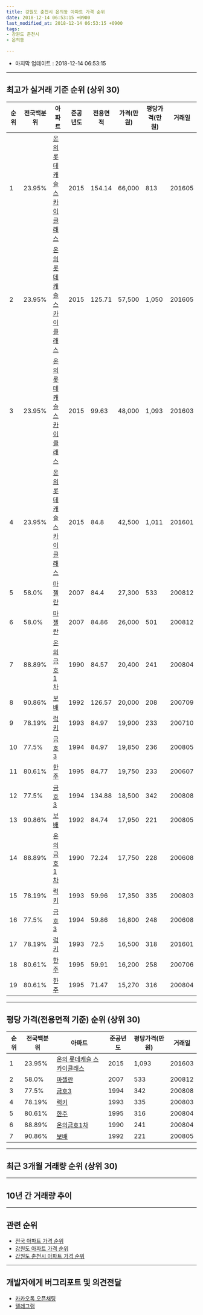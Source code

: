 ```yaml
---
title: 강원도 춘천시 온의동 아파트 가격 순위
date: 2018-12-14 06:53:15 +0900
last_modified_at: 2018-12-14 06:53:15 +0900
tags:
- 강원도 춘천시
- 온의동

---
```


* 마지막 업데이트 : 2018-12-14 06:53:15

---

## 최고가 실거래 기준 순위 (상위 30)


|순위|전국백분위|아파트|준공년도|전용면적|가격(만원)|평당가격(만원)|거래일|
|---|---|---|---|---|---|---|---|
|1|23.95%|[온의 롯데캐슬 스카이클래스](https://search.naver.com/search.naver?query=%EA%B0%95%EC%9B%90%EB%8F%84+%EC%B6%98%EC%B2%9C%EC%8B%9C+%EC%98%A8%EC%9D%98%EB%8F%99+%EC%98%A8%EC%9D%98+%EB%A1%AF%EB%8D%B0%EC%BA%90%EC%8A%AC+%EC%8A%A4%EC%B9%B4%EC%9D%B4%ED%81%B4%EB%9E%98%EC%8A%A4)|2015|154.14|66,000|813|201605|
|2|23.95%|[온의 롯데캐슬 스카이클래스](https://search.naver.com/search.naver?query=%EA%B0%95%EC%9B%90%EB%8F%84+%EC%B6%98%EC%B2%9C%EC%8B%9C+%EC%98%A8%EC%9D%98%EB%8F%99+%EC%98%A8%EC%9D%98+%EB%A1%AF%EB%8D%B0%EC%BA%90%EC%8A%AC+%EC%8A%A4%EC%B9%B4%EC%9D%B4%ED%81%B4%EB%9E%98%EC%8A%A4)|2015|125.71|57,500|1,050|201605|
|3|23.95%|[온의 롯데캐슬 스카이클래스](https://search.naver.com/search.naver?query=%EA%B0%95%EC%9B%90%EB%8F%84+%EC%B6%98%EC%B2%9C%EC%8B%9C+%EC%98%A8%EC%9D%98%EB%8F%99+%EC%98%A8%EC%9D%98+%EB%A1%AF%EB%8D%B0%EC%BA%90%EC%8A%AC+%EC%8A%A4%EC%B9%B4%EC%9D%B4%ED%81%B4%EB%9E%98%EC%8A%A4)|2015|99.63|48,000|1,093|201603|
|4|23.95%|[온의 롯데캐슬 스카이클래스](https://search.naver.com/search.naver?query=%EA%B0%95%EC%9B%90%EB%8F%84+%EC%B6%98%EC%B2%9C%EC%8B%9C+%EC%98%A8%EC%9D%98%EB%8F%99+%EC%98%A8%EC%9D%98+%EB%A1%AF%EB%8D%B0%EC%BA%90%EC%8A%AC+%EC%8A%A4%EC%B9%B4%EC%9D%B4%ED%81%B4%EB%9E%98%EC%8A%A4)|2015|84.8|42,500|1,011|201601|
|5|58.0%|[마젤란](https://search.naver.com/search.naver?query=%EA%B0%95%EC%9B%90%EB%8F%84+%EC%B6%98%EC%B2%9C%EC%8B%9C+%EC%98%A8%EC%9D%98%EB%8F%99+%EB%A7%88%EC%A0%A4%EB%9E%80)|2007|84.4|27,300|533|200812|
|6|58.0%|[마젤란](https://search.naver.com/search.naver?query=%EA%B0%95%EC%9B%90%EB%8F%84+%EC%B6%98%EC%B2%9C%EC%8B%9C+%EC%98%A8%EC%9D%98%EB%8F%99+%EB%A7%88%EC%A0%A4%EB%9E%80)|2007|84.86|26,000|501|200812|
|7|88.89%|[온의금호1차](https://search.naver.com/search.naver?query=%EA%B0%95%EC%9B%90%EB%8F%84+%EC%B6%98%EC%B2%9C%EC%8B%9C+%EC%98%A8%EC%9D%98%EB%8F%99+%EC%98%A8%EC%9D%98%EA%B8%88%ED%98%B81%EC%B0%A8)|1990|84.57|20,400|241|200804|
|8|90.86%|[보배](https://search.naver.com/search.naver?query=%EA%B0%95%EC%9B%90%EB%8F%84+%EC%B6%98%EC%B2%9C%EC%8B%9C+%EC%98%A8%EC%9D%98%EB%8F%99+%EB%B3%B4%EB%B0%B0)|1992|126.57|20,000|208|200709|
|9|78.19%|[럭키](https://search.naver.com/search.naver?query=%EA%B0%95%EC%9B%90%EB%8F%84+%EC%B6%98%EC%B2%9C%EC%8B%9C+%EC%98%A8%EC%9D%98%EB%8F%99+%EB%9F%AD%ED%82%A4)|1993|84.97|19,900|233|200710|
|10|77.5%|[금호3](https://search.naver.com/search.naver?query=%EA%B0%95%EC%9B%90%EB%8F%84+%EC%B6%98%EC%B2%9C%EC%8B%9C+%EC%98%A8%EC%9D%98%EB%8F%99+%EA%B8%88%ED%98%B83)|1994|84.97|19,850|236|200805|
|11|80.61%|[한주](https://search.naver.com/search.naver?query=%EA%B0%95%EC%9B%90%EB%8F%84+%EC%B6%98%EC%B2%9C%EC%8B%9C+%EC%98%A8%EC%9D%98%EB%8F%99+%ED%95%9C%EC%A3%BC)|1995|84.77|19,750|233|200607|
|12|77.5%|[금호3](https://search.naver.com/search.naver?query=%EA%B0%95%EC%9B%90%EB%8F%84+%EC%B6%98%EC%B2%9C%EC%8B%9C+%EC%98%A8%EC%9D%98%EB%8F%99+%EA%B8%88%ED%98%B83)|1994|134.88|18,500|342|200808|
|13|90.86%|[보배](https://search.naver.com/search.naver?query=%EA%B0%95%EC%9B%90%EB%8F%84+%EC%B6%98%EC%B2%9C%EC%8B%9C+%EC%98%A8%EC%9D%98%EB%8F%99+%EB%B3%B4%EB%B0%B0)|1992|84.74|17,950|221|200805|
|14|88.89%|[온의금호1차](https://search.naver.com/search.naver?query=%EA%B0%95%EC%9B%90%EB%8F%84+%EC%B6%98%EC%B2%9C%EC%8B%9C+%EC%98%A8%EC%9D%98%EB%8F%99+%EC%98%A8%EC%9D%98%EA%B8%88%ED%98%B81%EC%B0%A8)|1990|72.24|17,750|228|200608|
|15|78.19%|[럭키](https://search.naver.com/search.naver?query=%EA%B0%95%EC%9B%90%EB%8F%84+%EC%B6%98%EC%B2%9C%EC%8B%9C+%EC%98%A8%EC%9D%98%EB%8F%99+%EB%9F%AD%ED%82%A4)|1993|59.96|17,350|335|200803|
|16|77.5%|[금호3](https://search.naver.com/search.naver?query=%EA%B0%95%EC%9B%90%EB%8F%84+%EC%B6%98%EC%B2%9C%EC%8B%9C+%EC%98%A8%EC%9D%98%EB%8F%99+%EA%B8%88%ED%98%B83)|1994|59.86|16,800|248|200608|
|17|78.19%|[럭키](https://search.naver.com/search.naver?query=%EA%B0%95%EC%9B%90%EB%8F%84+%EC%B6%98%EC%B2%9C%EC%8B%9C+%EC%98%A8%EC%9D%98%EB%8F%99+%EB%9F%AD%ED%82%A4)|1993|72.5|16,500|318|201601|
|18|80.61%|[한주](https://search.naver.com/search.naver?query=%EA%B0%95%EC%9B%90%EB%8F%84+%EC%B6%98%EC%B2%9C%EC%8B%9C+%EC%98%A8%EC%9D%98%EB%8F%99+%ED%95%9C%EC%A3%BC)|1995|59.91|16,200|258|200706|
|19|80.61%|[한주](https://search.naver.com/search.naver?query=%EA%B0%95%EC%9B%90%EB%8F%84+%EC%B6%98%EC%B2%9C%EC%8B%9C+%EC%98%A8%EC%9D%98%EB%8F%99+%ED%95%9C%EC%A3%BC)|1995|71.47|15,270|316|200804|


---

## 평당 가격(전용면적 기준) 순위 (상위 30)


|순위|전국백분위|아파트|준공년도|평당가격(만원)|거래일|
|---|---|---|---|---|---|
|1|23.95%|[온의 롯데캐슬 스카이클래스](https://search.naver.com/search.naver?query=%EA%B0%95%EC%9B%90%EB%8F%84+%EC%B6%98%EC%B2%9C%EC%8B%9C+%EC%98%A8%EC%9D%98%EB%8F%99+%EC%98%A8%EC%9D%98+%EB%A1%AF%EB%8D%B0%EC%BA%90%EC%8A%AC+%EC%8A%A4%EC%B9%B4%EC%9D%B4%ED%81%B4%EB%9E%98%EC%8A%A4)|2015|1,093|201603|
|2|58.0%|[마젤란](https://search.naver.com/search.naver?query=%EA%B0%95%EC%9B%90%EB%8F%84+%EC%B6%98%EC%B2%9C%EC%8B%9C+%EC%98%A8%EC%9D%98%EB%8F%99+%EB%A7%88%EC%A0%A4%EB%9E%80)|2007|533|200812|
|3|77.5%|[금호3](https://search.naver.com/search.naver?query=%EA%B0%95%EC%9B%90%EB%8F%84+%EC%B6%98%EC%B2%9C%EC%8B%9C+%EC%98%A8%EC%9D%98%EB%8F%99+%EA%B8%88%ED%98%B83)|1994|342|200808|
|4|78.19%|[럭키](https://search.naver.com/search.naver?query=%EA%B0%95%EC%9B%90%EB%8F%84+%EC%B6%98%EC%B2%9C%EC%8B%9C+%EC%98%A8%EC%9D%98%EB%8F%99+%EB%9F%AD%ED%82%A4)|1993|335|200803|
|5|80.61%|[한주](https://search.naver.com/search.naver?query=%EA%B0%95%EC%9B%90%EB%8F%84+%EC%B6%98%EC%B2%9C%EC%8B%9C+%EC%98%A8%EC%9D%98%EB%8F%99+%ED%95%9C%EC%A3%BC)|1995|316|200804|
|6|88.89%|[온의금호1차](https://search.naver.com/search.naver?query=%EA%B0%95%EC%9B%90%EB%8F%84+%EC%B6%98%EC%B2%9C%EC%8B%9C+%EC%98%A8%EC%9D%98%EB%8F%99+%EC%98%A8%EC%9D%98%EA%B8%88%ED%98%B81%EC%B0%A8)|1990|241|200804|
|7|90.86%|[보배](https://search.naver.com/search.naver?query=%EA%B0%95%EC%9B%90%EB%8F%84+%EC%B6%98%EC%B2%9C%EC%8B%9C+%EC%98%A8%EC%9D%98%EB%8F%99+%EB%B3%B4%EB%B0%B0)|1992|221|200805|


---

## 최근 3개월 거래량 순위 (상위 30)


<div style="width:100%;">
    <canvas id="deal_count_ranking" height="250"></canvas>
</div>


<script>
new Chart(document.getElementById("deal_count_ranking"), {
    type: 'horizontalBar',
    data: {
        labels: ['온의 롯데캐슬 스카이클래스', '온의금호1차', '한주', '보배', '마젤란'],
        datasets: [{
            label: '실거래 수',
            data: [9, 3, 2, 2, 1],
            borderColor: "rgba(255, 0, 128, 1)",
            backgroundColor: "rgba(255, 0, 128, 0.5)",
            fill: false,
        }]
    },
    options: {
        responsive: true,
        title: {
            display: true,
            text: '최근 3개월 거래량 순위'
        },
        tooltips: {
            mode: 'index',
            intersect: false,
            callbacks: {
                title: function(tooltipItems, data) {
                    return "실거래 수:";
                },
                label: function(tooltipItem, data) {
                    return data.labels[tooltipItem.index] + ": " + tooltipItem.xLabel;
                }
            }
        },
        hover: {
            mode: 'nearest',
            intersect: true
        },
        scales: {
            xAxes: [{
                display: true,
                scaleLabel: {
                    display: true,
                    labelString: '실거래 수'
                },
                ticks: {
                    suggestedMin: 0,
                }
            }],
            yAxes: [{
                display: true,
                ticks: {
                    autoSkip: false,
                    callback: function(value, index, values) {
                        if (value.length > 15)
                            return value.substr(0, 13) + "...";
                        else
                            return value;
                    }
                },
                scaleLabel: {
                    display: false,
                }
            }]
        }
    }
});

</script>


---

## 10년 간 거래량 추이


<div style="width:100%;">
    <canvas id="deal_progress" height="250"></canvas>
</div>

<script>
new Chart(document.getElementById("deal_progress"), {
    type: 'line',
    data: {
        labels: ['200812','200901','200902','200903','200904','200905','200906','200907','200908','200909','200910','200911','200912','201001','201002','201003','201004','201005','201006','201007','201008','201009','201010','201011','201012','201101','201102','201103','201104','201105','201106','201107','201108','201109','201110','201111','201112','201201','201202','201203','201204','201205','201206','201207','201208','201209','201210','201211','201212','201301','201302','201303','201304','201305','201306','201307','201308','201309','201310','201311','201312','201401','201402','201403','201404','201405','201406','201407','201408','201409','201410','201411','201412','201501','201502','201503','201504','201505','201506','201507','201508','201509','201510','201511','201512','201601','201602','201603','201604','201605','201606','201607','201608','201609','201610','201611','201612','201701','201702','201703','201704','201705','201706','201707','201708','201709','201710','201711','201712','201801','201802','201803','201804','201805','201806','201807','201808','201809','201810','201811','201812'],
        datasets: [{
            label: '실거래 수',
            pointRadius: 1,
            data: [29, 2, 4, 7, 10, 12, 10, 7, 13, 10, 14, 9, 9, 10, 14, 12, 6, 6, 9, 5, 5, 6, 12, 9, 12, 14, 11, 15, 15, 13, 9, 9, 7, 9, 12, 6, 5, 5, 9, 13, 7, 3, 5, 3, 8, 8, 4, 4, 5, 1, 9, 7, 10, 4, 5, 4, 8, 5, 11, 9, 9, 3, 6, 11, 11, 5, 5, 4, 12, 11, 9, 8, 10, 12, 14, 18, 11, 19, 16, 14, 16, 13, 23, 9, 14, 17, 14, 13, 16, 17, 20, 17, 8, 11, 19, 7, 6, 8, 6, 13, 12, 11, 11, 8, 9, 12, 13, 9, 14, 11, 9, 19, 10, 11, 5, 9, 8, 8, 6, 8, 3],
            borderColor: "rgba(255, 201, 14, 1)",
            backgroundColor: "rgba(255, 201, 14, 0.5)",
            fill: true,
        }]
    },
    options: {
        responsive: true,
        title: {
            display: true,
            text: '10년간 거래량 추이'
        },
        tooltips: {
            mode: 'index',
            intersect: false,
        },
        hover: {
            mode: 'nearest',
            intersect: true
        },
        scales: {
            xAxes: [{
                display: true,
                scaleLabel: {
                    display: true,
                    labelString: '년/월'
                }
            }],
            yAxes: [{
                display: true,
                ticks: {
                    suggestedMin: 0,
                },
                scaleLabel: {
                    display: true,
                    labelString: '실거래 수'
                }
            }]
        }
    }
});

</script>


---

## 관련 순위

- [전국 아파트 가격 순위](https://inasie.github.io/apt-ranking/전국)
- [강원도 아파트 가격 순위](https://inasie.github.io/apt-ranking/강원도)
- [강원도 춘천시 아파트 가격 순위](https://inasie.github.io/apt-ranking/강원도-춘천시)


---

## 개발자에게 버그리포트 및 의견전달

- [카카오톡 오픈채팅](https://open.kakao.com/o/gLJUAP4)
- [텔레그램](https://t.me/inasie)


